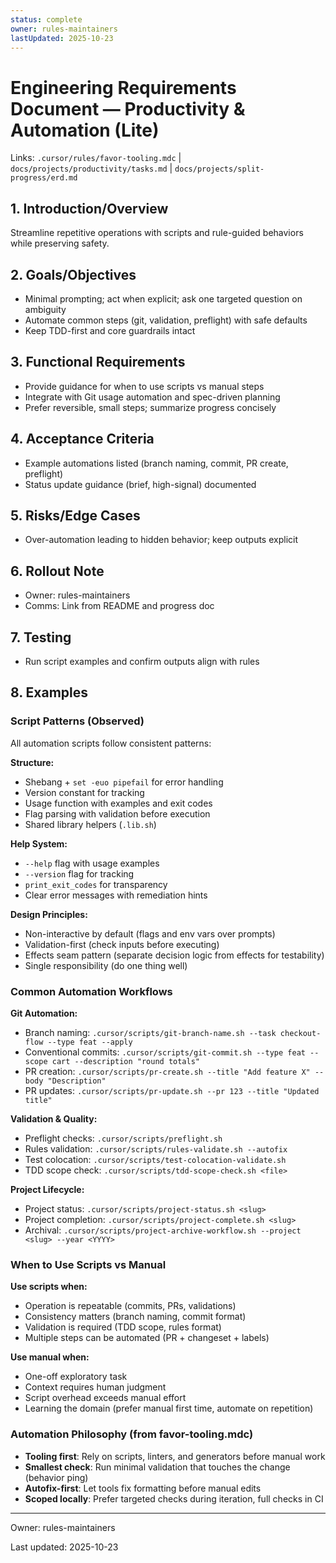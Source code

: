 ```yaml
---
status: complete
owner: rules-maintainers
lastUpdated: 2025-10-23
---
```


# Engineering Requirements Document — Productivity & Automation (Lite)

Links: `.cursor/rules/favor-tooling.mdc` | `docs/projects/productivity/tasks.md` | `docs/projects/split-progress/erd.md`

## 1. Introduction/Overview

Streamline repetitive operations with scripts and rule-guided behaviors while preserving safety.

## 2. Goals/Objectives

- Minimal prompting; act when explicit; ask one targeted question on ambiguity
- Automate common steps (git, validation, preflight) with safe defaults
- Keep TDD-first and core guardrails intact

## 3. Functional Requirements

- Provide guidance for when to use scripts vs manual steps
- Integrate with Git usage automation and spec-driven planning
- Prefer reversible, small steps; summarize progress concisely

## 4. Acceptance Criteria

- Example automations listed (branch naming, commit, PR create, preflight)
- Status update guidance (brief, high-signal) documented

## 5. Risks/Edge Cases

- Over-automation leading to hidden behavior; keep outputs explicit

## 6. Rollout Note

- Owner: rules-maintainers
- Comms: Link from README and progress doc

## 7. Testing

- Run script examples and confirm outputs align with rules

## 8. Examples

### Script Patterns (Observed)

All automation scripts follow consistent patterns:

**Structure:**

- Shebang + `set -euo pipefail` for error handling
- Version constant for tracking
- Usage function with examples and exit codes
- Flag parsing with validation before execution
- Shared library helpers (`.lib.sh`)

**Help System:**

- `--help` flag with usage examples
- `--version` flag for tracking
- `print_exit_codes` for transparency
- Clear error messages with remediation hints

**Design Principles:**

- Non-interactive by default (flags and env vars over prompts)
- Validation-first (check inputs before executing)
- Effects seam pattern (separate decision logic from effects for testability)
- Single responsibility (do one thing well)

### Common Automation Workflows

**Git Automation:**

- Branch naming: `.cursor/scripts/git-branch-name.sh --task checkout-flow --type feat --apply`
- Conventional commits: `.cursor/scripts/git-commit.sh --type feat --scope cart --description "round totals"`
- PR creation: `.cursor/scripts/pr-create.sh --title "Add feature X" --body "Description"`
- PR updates: `.cursor/scripts/pr-update.sh --pr 123 --title "Updated title"`

**Validation & Quality:**

- Preflight checks: `.cursor/scripts/preflight.sh`
- Rules validation: `.cursor/scripts/rules-validate.sh --autofix`
- Test colocation: `.cursor/scripts/test-colocation-validate.sh`
- TDD scope check: `.cursor/scripts/tdd-scope-check.sh <file>`

**Project Lifecycle:**

- Project status: `.cursor/scripts/project-status.sh <slug>`
- Project completion: `.cursor/scripts/project-complete.sh <slug>`
- Archival: `.cursor/scripts/project-archive-workflow.sh --project <slug> --year <YYYY>`

### When to Use Scripts vs Manual

**Use scripts when:**

- Operation is repeatable (commits, PRs, validations)
- Consistency matters (branch naming, commit format)
- Validation is required (TDD scope, rules format)
- Multiple steps can be automated (PR + changeset + labels)

**Use manual when:**

- One-off exploratory task
- Context requires human judgment
- Script overhead exceeds manual effort
- Learning the domain (prefer manual first time, automate on repetition)

### Automation Philosophy (from favor-tooling.mdc)

- **Tooling first**: Rely on scripts, linters, and generators before manual work
- **Smallest check**: Run minimal validation that touches the change (behavior ping)
- **Autofix-first**: Let tools fix formatting before manual edits
- **Scoped locally**: Prefer targeted checks during iteration, full checks in CI

---

Owner: rules-maintainers

Last updated: 2025-10-23
